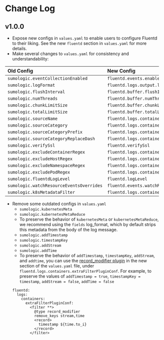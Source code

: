 # Change Log

## v1.0.0
- Expose new configs in `values.yaml` to enable users to configure Fluentd to their liking. See the new `fluentd` section in `values.yaml` for more details.
- Make several changes to `values.yaml` for consistency and understandability:

Old Config | New Config
|:-------- |:--------
`sumologic.eventCollectionEnabled` | `fluentd.events.enabled`
`sumologic.logFormat` | `fluentd.logs.output.logFormat`
`sumologic.flushInterval` | `fluentd.buffer.flushInterval`
`sumologic.numThreads` | `fluentd.buffer.numThreads`
`sumologic.chunkLimitSize` | `fluentd.buffer.chunkLimitSize`
`sumologic.totalLimitSize` | `fluentd.buffer.totalLimitSize`
`sumologic.sourceName` | `fluentd.logs.containers.sourceName`
`sumologic.sourceCategory` | `fluentd.logs.containers.sourceCategory`
`sumologic.sourceCategoryPrefix` | `fluentd.logs.containers.sourceCategoryPrefix`
`sumologic.sourceCategoryReplaceDash` | `fluentd.logs.containers.sourceCategoryReplaceDash`
`sumologic.verifySsl` | `fluentd.verifySsl`
`sumologic.excludeContainerRegex` | `fluentd.logs.containers.excludeContainerRegex`
`sumologic.excludeHostRegex` | `fluentd.logs.containers.excludeHostRegex`
`sumologic.excludeNamespaceRegex` | `fluentd.logs.containers.excludeNamespaceRegex`
`sumologic.excludePodRegex` | `fluentd.logs.containers.excludePodRegex`
`sumologic.fluentdLogLevel` | `fluentd.logLevel`
`sumologic.watchResourceEventsOverrides` | `fluentd.events.watchResourceEventsOverrides`
`sumologic.k8sMetadataFilter` | `fluentd.logs.containers.k8sMetadataFilter`

- Remove some outdated configs in `values.yaml`
  - `sumologic.kubernetesMeta`
  - `sumologic.kubernetesMetaReduce`
  - To preserve the behavior of `kubernetesMeta` or `kubernetesMetaReduce`, we recommend using the `fields` log_format, which by default strips this metadata from the body of the log message.
  - `sumologic.addTimestamp`
  - `sumologic.timestampKey`
  - `sumologic.addStream`
  - `sumologic.addTime`
  - To preserve the behavior of `addTimestamp`, `timestampKey`, `addStream`, and `addtime`, you can use the [record_modifier plugin](https://github.com/repeatedly/fluent-plugin-record-modifier) in the new section of the `values.yaml` file, under `fluentd.logs.containers.extraFilterPluginConf`. For example, to preserve the values of `addTimestamp = true`, `timestampKey = timestamp`, `addStream = false`, `addTime = false`
  ```
  fluentd:
    logs:
      containers:
        extraFilterPluginConf:
          <filter **>
            @type record_modifier
            remove_keys stream,time
            <record>
              timestamp ${time.to_i}
            </record>
          </filter>
  ```
